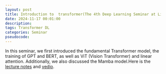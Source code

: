```yaml
---
layout: post
title: Introduction to  transformer(The 4th Deep Learning Seminar at Lizhi Academy,XJTU)
date: 2024-11-17 00:01:00
description: 
tags: Transformer DL 
categories: Seminar
pseudocode: 
---
```


In this seminar, we first introduced the fundamental Transformer model, the training of GPT and BERT, as well as ViT (Vision Transformer) and linear attention. Additionally, we also discussed the Mamba model.Here is the [lecture notes](https://zhuanlan.zhihu.com/p/7264138497) and [vedio](https://www.bilibili.com/video/BV1ZUUBYeE9R/?share_source=copy_web&vd_source=f99c6bc416bcadef736a7eba48835b2d). 


